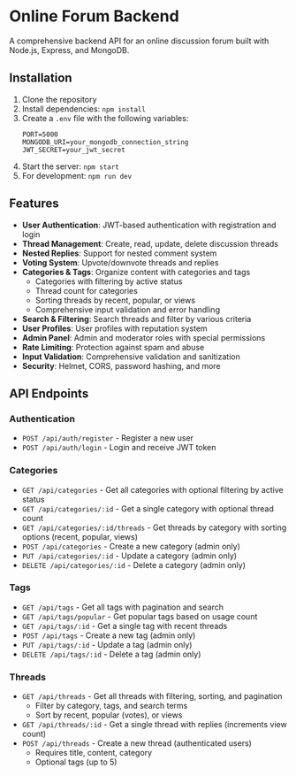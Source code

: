 # Online Forum Backend

A comprehensive backend API for an online discussion forum built with Node.js, Express, and MongoDB.

## Installation

1. Clone the repository
2. Install dependencies: `npm install`
3. Create a `.env` file with the following variables:
   ```
   PORT=5000
   MONGODB_URI=your_mongodb_connection_string
   JWT_SECRET=your_jwt_secret
   ```
4. Start the server: `npm start`
5. For development: `npm run dev`

## Features

- **User Authentication**: JWT-based authentication with registration and login
- **Thread Management**: Create, read, update, delete discussion threads
- **Nested Replies**: Support for nested comment system
- **Voting System**: Upvote/downvote threads and replies
- **Categories & Tags**: Organize content with categories and tags
  - Categories with filtering by active status
  - Thread count for categories
  - Sorting threads by recent, popular, or views
  - Comprehensive input validation and error handling
- **Search & Filtering**: Search threads and filter by various criteria
- **User Profiles**: User profiles with reputation system
- **Admin Panel**: Admin and moderator roles with special permissions
- **Rate Limiting**: Protection against spam and abuse
- **Input Validation**: Comprehensive validation and sanitization
- **Security**: Helmet, CORS, password hashing, and more

## API Endpoints

### Authentication
- `POST /api/auth/register` - Register a new user
- `POST /api/auth/login` - Login and receive JWT token

### Categories
- `GET /api/categories` - Get all categories with optional filtering by active status
- `GET /api/categories/:id` - Get a single category with optional thread count
- `GET /api/categories/:id/threads` - Get threads by category with sorting options (recent, popular, views)
- `POST /api/categories` - Create a new category (admin only)
- `PUT /api/categories/:id` - Update a category (admin only)
- `DELETE /api/categories/:id` - Delete a category (admin only)

### Tags
- `GET /api/tags` - Get all tags with pagination and search
- `GET /api/tags/popular` - Get popular tags based on usage count
- `GET /api/tags/:id` - Get a single tag with recent threads
- `POST /api/tags` - Create a new tag (admin only)
- `PUT /api/tags/:id` - Update a tag (admin only)
- `DELETE /api/tags/:id` - Delete a tag (admin only)

### Threads
- `GET /api/threads` - Get all threads with filtering, sorting, and pagination
  - Filter by category, tags, and search terms
  - Sort by recent, popular (votes), or views
- `GET /api/threads/:id` - Get a single thread with replies (increments view count)
- `POST /api/threads` - Create a new thread (authenticated users)
  - Requires title, content, category
  - Optional tags (up to 5)
